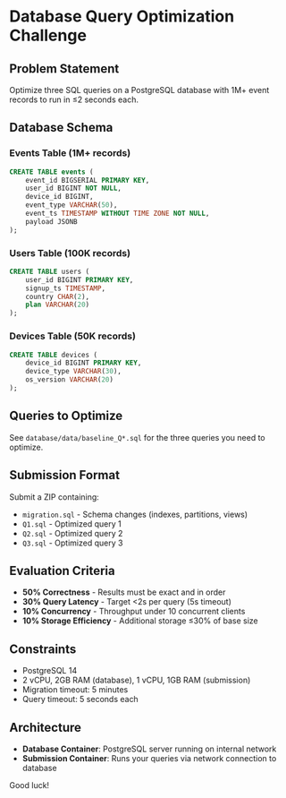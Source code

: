 # Database Query Optimization Challenge

## Problem Statement

Optimize three SQL queries on a PostgreSQL database with 1M+ event records to run in ≤2 seconds each.

## Database Schema

### Events Table (1M+ records)

```sql
CREATE TABLE events (
    event_id BIGSERIAL PRIMARY KEY,
    user_id BIGINT NOT NULL,
    device_id BIGINT,
    event_type VARCHAR(50),
    event_ts TIMESTAMP WITHOUT TIME ZONE NOT NULL,
    payload JSONB
);
```

### Users Table (100K records)

```sql
CREATE TABLE users (
    user_id BIGINT PRIMARY KEY,
    signup_ts TIMESTAMP,
    country CHAR(2),
    plan VARCHAR(20)
);
```

### Devices Table (50K records)

```sql
CREATE TABLE devices (
    device_id BIGINT PRIMARY KEY,
    device_type VARCHAR(30),
    os_version VARCHAR(20)
);
```

## Queries to Optimize

See `database/data/baseline_Q*.sql` for the three queries you need to optimize.

## Submission Format

Submit a ZIP containing:

- `migration.sql` - Schema changes (indexes, partitions, views)
- `Q1.sql` - Optimized query 1
- `Q2.sql` - Optimized query 2
- `Q3.sql` - Optimized query 3

## Evaluation Criteria

- **50% Correctness** - Results must be exact and in order
- **30% Query Latency** - Target <2s per query (5s timeout)
- **10% Concurrency** - Throughput under 10 concurrent clients
- **10% Storage Efficiency** - Additional storage ≤30% of base size

## Constraints

- PostgreSQL 14
- 2 vCPU, 2GB RAM (database), 1 vCPU, 1GB RAM (submission)
- Migration timeout: 5 minutes
- Query timeout: 5 seconds each

## Architecture

- **Database Container**: PostgreSQL server running on internal network
- **Submission Container**: Runs your queries via network connection to database

Good luck!
